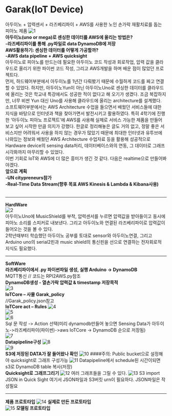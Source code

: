 ﻿# Garak(IoT Device)
아두이노 + 압력센서 + 라즈베리파이 + AWS를 사용한 노인 손가락 재활치료를 돕는 피아노 제품
![1](./images/1.jpg)
<br>
**아두이노(uno or mega)로 센싱한 데이터를 AWS에 올리는 방법은? <br>
-라즈베리파이를 통해 .py파일로 data DynamoDB에 저장**
<br>
**AWS활용하기: 센싱한 데이터를 어떻게 가공할까? <br>
-AWS data pipeline + AWS quicksight**
<br>
아두이노로 피아노를 만드는데 필요한 아두이노 코드 작성과 회로작업, 압력 값을 클라우드로 올리기 위한 파이썬 코드 작성, 그리고 AWS개발을 하며 배운 점이 많았던 프로젝트다. <br>
먼저, 하드웨어부분에서 아두이노를 1년간 다뤄봤기 때문에 수월하게 코드를 짜고 연결할 수 있었다. 하지만, 아두이노Yun이 아닌 아두이노Uno로 센싱한 데이터를 클라우드에 올리는 것은 학교내 특강에서도 성공한 적이 없다고 해 오기가 생겼다. 조금 복잡하지만, 너무 비싼 Yun 대신 Uno를 사용해 클라우드에 올리는 architecture를 설계했다. <br>
소프트웨어부분에서는 AWS Architecture 수업을 들으면서 배웠던 서비스들에 대한 지식을 바탕으로 인터넷과 책을 찾아가면서 발전시키고 활용하였다. 특히 4학기에 진행한 ‘아두이노 피아노 프로젝트’에 AWS를 사용해 실제로 서비스 가능한 제품을 만들어 보고 싶어 시작한 만큼 의지가 강했다. 한글로 정리해놓은 글도 거의 없고, 정말 좋은 서비스지만 어려워서 사용을 하지 않는 경우가 많았기 때문에 최대한 인터넷과 유투브에 나와있는 정보와 배웠던 AWS Architecture 수업자료 등을 활용해 성공적으로 Hardware device의 sensing data처리, 데이터베이스와의 연동, 그 데이터로 그래프 시각화까지 마무리할 수 있었다. <br>
이번 기회로 IoT와 AWS에 더 많은 흥미가 생긴 것 같다. 다음은 realtime으로 만들어봐야겠다.
<br>
**앞으로 계획<br>
 -UN citypreneurs참가<br>
 -Real-Time Data Stream(향후 목표 AWS Kinesis & Lambda & Kibana사용)**
<br>
<br>
***
**HardWare**
<br>
![2](./images/2.jpg)
<br>
아두이노Uno에 MusicShield를 부착, 압력센서를 누르면 압력값을 받아들이고 동시에 피아노 소리를 스피커로 내보낸다. 그리고 아두이노와 연결된 라즈베리파이로 압력값이 들어오는 것을 볼 수 있다. <br>
2학년때부터 학습했던 아두이노 공부를 토대로 sensor와 아두이노연결, 그리고 Arduino uno의 serial2핀과 music shield의 통신핀을 선으로 연결하는 전자회로적 지식도 필요했다.<br>
***
**SoftWare**
 <br>
**라즈베리파이에서 .py 파이썬파일 생성, 실행 Arduino -> DynamoDB**<br>
MQTT통신 // 코드는 RPI2AWS.py참조
<br>
**DynamoDB생성 - 열손가락 압력값 & timestamp 저장목적**<br>
![3](./images/3.jpg)
<br>
**IoTCore – 사물 Garak_policy**<br>
//Garak_policy.json참고
<br>
**IoTCore act – Rules**
![4](./images/4.jpg)
<br>
![5](./images/5.jpg)
<br>
![6](./images/6.jpg)
<br>
Sql 문 작성 -> Action 선택(미리 dynamodb만들어 놓으면 Sensing Data가 아두이노->라즈베리파이(파이썬)->aws IoTCore -> DynamoDB 순으로 저장됨)<br>
![7](./images/7.jpg)
<br>
**Datapipeline구성**
![8](./images/8.jpg)
<br>
![9](./images/9.jpg)
<br>
**S3에 저장된 DATA가 잘 들어왔나 확인**
![10](./images/10.jpg)
####주의: Public bucket으로 설정해야 quicksight로 그래프 구성가능
![11](./images/11.jpg)
Datapipeline에서 schedule된 시간이되면 s3로 DynamoDB table 복사(저장)
<br>
**Quicksight로 그래프그리기**
![12](./images/12.jpg)
여러 그래프들을 그릴 수 있다.
![13](./images/13.jpg)
S3 import JSON in Quick Sight 
여기서 JSON파일과 S3버킷 urn이 필요하다. JSON파일은 작성필요
<br>
***
**제품 프로토타입**
![14](./images/14.jpg)
**실제로  만든 프로토타입**
<br>
![15](./images/15.jpg)
**모델링 프로토타입**
